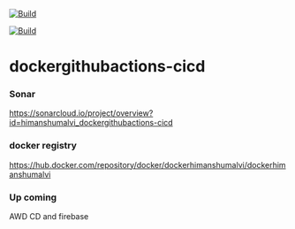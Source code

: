[![Build](https://github.com/himanshumalvi/dockergithubactions-cicd/actions/workflows/build.yml/badge.svg?branch=master)](https://github.com/himanshumalvi/dockergithubactions-cicd/actions/workflows/build.yml)

[![Build](https://github.com/himanshumalvi/dockergithubactions-cicd/actions/workflows/build.yml/badge.svg?branch=master&event=watch)](https://github.com/himanshumalvi/dockergithubactions-cicd/actions/workflows/build.yml)

# dockergithubactions-cicd



### Sonar 
https://sonarcloud.io/project/overview?id=himanshumalvi_dockergithubactions-cicd

### docker registry
https://hub.docker.com/repository/docker/dockerhimanshumalvi/dockerhimanshumalvi

### Up coming
AWD CD and firebase

